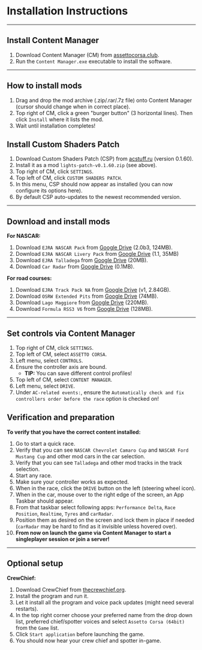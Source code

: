 # Installation Instructions

---

## Install Content Manager
1. Download Content Manager (CM) from [assettocorsa.club](https://acstuff.ru/app/latest.zip).
2. Run the `Content Manager.exe` executable to install the software.

---

## How to install mods
1. Drag and drop the mod archive (.zip/.rar/.7z file) onto Content Manager (cursor should change when in correct place).
2. Top right of CM, click a green "burger button" (3 horizontal lines). Then click `Install` where it lists the mod.
3. Wait until installation completes!


## Install Custom Shaders Patch
1. Download Custom Shaders Patch (CSP) from [acstuff.ru](https://acstuff.ru/patch/?get=0.1.60) (version 0.1.60).
2. Install it as a mod `lights-patch-v0.1.60.zip` (see above).
3. Top right of CM, click `SETTINGS`.
4. Top left of CM, click `CUSTOM SHADERS PATCH`.
5. In this menu, CSP should now appear as installed (you can now configure its options here).
6. By default CSP auto-updates to the newest recommended version.

---

## Download and install mods
__For NASCAR:__
1. Download `EJRA NASCAR Pack` from [Google Drive](https://drive.google.com/file/d/1_NKsOE6A6LktRrlV9TgsT_pWCsZKIIHK/view?usp=sharing) (2.0b3, 124MB).
2. Download `EJRA NASCAR Livery Pack` from [Google Drive](https://drive.google.com/file/d/1A2WCOkYG6WdwLcQLbUbpsiwcbRlCVEk0/view?usp=sharing) (1.1, 35MB)
3. Download `EJRA Talladega` from [Google Drive](https://drive.google.com/file/d/1xn7VehnWmTNBNoSvgv3MQLXI1B9MRAqx/view?usp=sharing) (20MB).
4. Download `Car Radar` from [Google Drive](https://drive.google.com/file/d/1WIuSABrA-mefJI1GfibTMYnT4QwM6N7O/view?usp=sharing) (0.1MB).

__For road courses:__
1. Download `EJRA Track Pack NA` from [Google Drive](https://drive.google.com/file/d/1n1387DfT3fJF23fq9dG5EqQmCa9liY86/view?usp=sharing) (v1, 2.84GB).
2. Download `OSRW Extended Pits` from [Google Drive](https://drive.google.com/file/d/1m5lsExdaKg1vezcCIeCUqYJncfS9szfY/view?usp=sharing) (74MB).
3. Download `Lago Maggiore` from [Google Drive](https://drive.google.com/file/d/196h5P_E2qnIzJI-Un1nxat6NQLGopa9F/view?usp=sharing) (220MB).
4. Download `Formula RSS3 V6` from [Google Drive](https://drive.google.com/file/d/11FLQ9ZMcFR1qyoIDXRCeZBfghkk1q-eD/view?usp=sharing) (128MB).

---

## Set controls via Content Manager
1. Top right of CM, click `SETTINGS`.
2. Top left of CM, select `ASSETTO CORSA`.
2. Left menu, select `CONTROLS`.
3. Ensure the controller axis are bound.
    - **TIP:** You can save different control profiles!
4. Top left of CM, select `CONTENT MANAGER`.
5. Left menu, select `DRIVE`.
6. Under `AC-related events:`, ensure the `Automatically check and fix controllers order before the race` option is checked on!

## Verification and preparation
__To verify that you have the correct content installed:__
1. Go to start a quick race.
2. Verify that you can see `NASCAR Chevrolet Camaro Cup` and `NASCAR Ford Mustang Cup` and other mod cars in the car selection.
3. Verify that you can see `Talladega` and other mod tracks in the track selection.
4. Start any race.
5. Make sure your controller works as expected.
6. When in the race, click the `DRIVE` button on the left (steering wheel icon).
7. When in the car, mouse over to the right edge of the screen, an App Taskbar should appear.
8. From that taskbar select following apps: `Performance Delta`, `Race Position`, `Realtime`, `Tyres` and `carRadar`.
9. Position them as desired on the screen and lock them in place if needed (`carRadar` may be hard to find as it invisible unless hovered over).
10. **From now on launch the game via Content Manager to start a singleplayer session or join a server!**

---

## Optional setup
__CrewChief:__
1. Download CrewChief from [thecrewchief.org](http://thecrewchief.org/forum.php).
2. Install the program and run it.
3. Let it install all the program and voice pack updates (might need several restarts).
4. In the top right corner choose your preferred name from the drop down list, preferred chief/spotter voices and select `Assetto Corsa (64bit)` from the `Game` list.
5. Click `Start application` before launching the game.
6. You should now hear your crew chief and spotter in-game.
